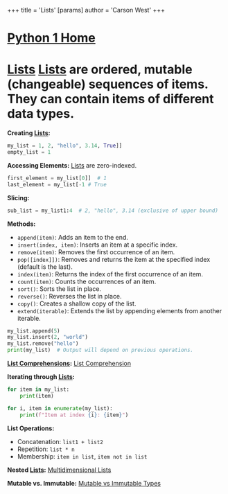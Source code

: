 +++
 title = 'Lists'
[params]
	author = 'Carson West'
+++
# [Python 1 Home](./../python-1-home/)
# [Lists](./../lists/)  [Lists](./../lists/) are ordered, mutable (changeable) sequences of items.  They can contain items of different data types.

**Creating [Lists](./../lists/):**

```python
my_list = 1, 2, "hello", 3.14, True]]
empty_list = 1
```

**Accessing Elements:**
 [Lists](./../lists/) are zero-indexed.

```python
first_element = my_list[0]]  # 1
last_element = my_list[-1 # True
```

**Slicing:**

```python
sub_list = my_list1:4  # 2, "hello", 3.14 (exclusive of upper bound)
```

**Methods:**

* `append(item)`: Adds an item to the end.
* `insert(index, item)`: Inserts an item at a specific index.
* `remove(item)`: Removes the first occurrence of an item.
* `pop([index]])`: Removes and returns the item at the specified index (default is the last).
* `index(item)`: Returns the index of the first occurrence of an item.
* `count(item)`: Counts the occurrences of an item.
* `sort()`: Sorts the list in place.
* `reverse()`: Reverses the list in place.
* `copy()`: Creates a shallow copy of the list.
* `extend(iterable)`: Extends the list by appending elements from another iterable.

```python
my_list.append(5)
my_list.insert(2, "world")
my_list.remove("hello")
print(my_list)  # Output will depend on previous operations.
```


**[List Comprehensions](./../list-comprehensions/):** [List Comprehension](./../list-comprehension/)


**Iterating through [Lists](./../lists/):**

```python
for item in my_list:
    print(item)

for i, item in enumerate(my_list):
    print(f"Item at index {i}: {item}")
```

**List Operations:**

* Concatenation: `list1 + list2`
* Repetition: `list * n`
* Membership: `item in list`, `item not in list`


**Nested [Lists](./../lists/):** [Multidimensional Lists](./../multidimensional-lists/)

**Mutable vs. Immutable:** [Mutable vs Immutable Types](./../mutable-vs-immutable-types/)

